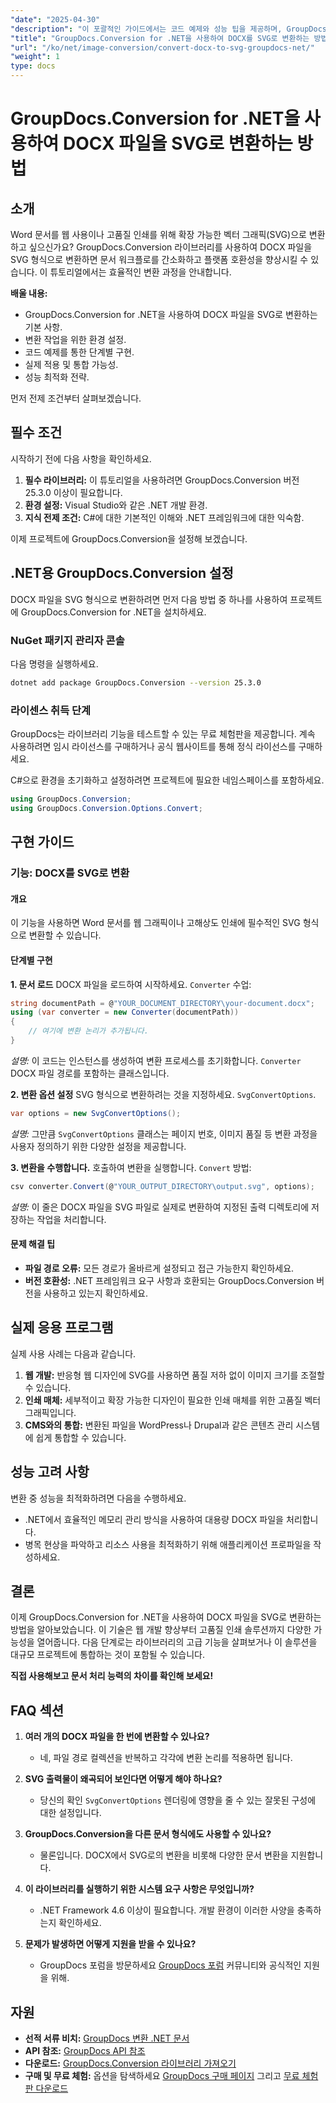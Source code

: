 ```yaml
---
"date": "2025-04-30"
"description": "이 포괄적인 가이드에서는 코드 예제와 성능 팁을 제공하며, GroupDocs.Conversion for .NET을 사용하여 Word 문서(DOCX)를 SVG 형식으로 변환하는 방법을 알아봅니다."
"title": "GroupDocs.Conversion for .NET을 사용하여 DOCX를 SVG로 변환하는 방법 - 이미지 변환 튜토리얼"
"url": "/ko/net/image-conversion/convert-docx-to-svg-groupdocs-net/"
"weight": 1
type: docs
---
```

# GroupDocs.Conversion for .NET을 사용하여 DOCX 파일을 SVG로 변환하는 방법

## 소개

Word 문서를 웹 사용이나 고품질 인쇄를 위해 확장 가능한 벡터 그래픽(SVG)으로 변환하고 싶으신가요? GroupDocs.Conversion 라이브러리를 사용하여 DOCX 파일을 SVG 형식으로 변환하면 문서 워크플로를 간소화하고 플랫폼 호환성을 향상시킬 수 있습니다. 이 튜토리얼에서는 효율적인 변환 과정을 안내합니다.

**배울 내용:**
- GroupDocs.Conversion for .NET을 사용하여 DOCX 파일을 SVG로 변환하는 기본 사항.
- 변환 작업을 위한 환경 설정.
- 코드 예제를 통한 단계별 구현.
- 실제 적용 및 통합 가능성.
- 성능 최적화 전략.

먼저 전제 조건부터 살펴보겠습니다.

## 필수 조건

시작하기 전에 다음 사항을 확인하세요.
1. **필수 라이브러리:** 이 튜토리얼을 사용하려면 GroupDocs.Conversion 버전 25.3.0 이상이 필요합니다.
2. **환경 설정:** Visual Studio와 같은 .NET 개발 환경.
3. **지식 전제 조건:** C#에 대한 기본적인 이해와 .NET 프레임워크에 대한 익숙함.

이제 프로젝트에 GroupDocs.Conversion을 설정해 보겠습니다.

## .NET용 GroupDocs.Conversion 설정

DOCX 파일을 SVG 형식으로 변환하려면 먼저 다음 방법 중 하나를 사용하여 프로젝트에 GroupDocs.Conversion for .NET을 설치하세요.

### NuGet 패키지 관리자 콘솔
다음 명령을 실행하세요.
```bash
dotnet add package GroupDocs.Conversion --version 25.3.0
```

### 라이센스 취득 단계

GroupDocs는 라이브러리 기능을 테스트할 수 있는 무료 체험판을 제공합니다. 계속 사용하려면 임시 라이선스를 구매하거나 공식 웹사이트를 통해 정식 라이선스를 구매하세요.

C#으로 환경을 초기화하고 설정하려면 프로젝트에 필요한 네임스페이스를 포함하세요.

```csharp
using GroupDocs.Conversion;
using GroupDocs.Conversion.Options.Convert;
```

## 구현 가이드

### 기능: DOCX를 SVG로 변환

#### 개요

이 기능을 사용하면 Word 문서를 웹 그래픽이나 고해상도 인쇄에 필수적인 SVG 형식으로 변환할 수 있습니다.

#### 단계별 구현

**1. 문서 로드**
DOCX 파일을 로드하여 시작하세요. `Converter` 수업:

```csharp
string documentPath = @"YOUR_DOCUMENT_DIRECTORY\your-document.docx";
using (var converter = new Converter(documentPath))
{
    // 여기에 변환 논리가 추가됩니다.
}
```
*설명:* 이 코드는 인스턴스를 생성하여 변환 프로세스를 초기화합니다. `Converter` DOCX 파일 경로를 포함하는 클래스입니다.

**2. 변환 옵션 설정**
SVG 형식으로 변환하려는 것을 지정하세요. `SvgConvertOptions`.

```csharp
var options = new SvgConvertOptions();
```
*설명:* 그만큼 `SvgConvertOptions` 클래스는 페이지 번호, 이미지 품질 등 변환 과정을 사용자 정의하기 위한 다양한 설정을 제공합니다.

**3. 변환을 수행합니다.**
호출하여 변환을 실행합니다. `Convert` 방법:

```csharp
csv converter.Convert(@"YOUR_OUTPUT_DIRECTORY\output.svg", options);
```
*설명:* 이 줄은 DOCX 파일을 SVG 파일로 실제로 변환하여 지정된 출력 디렉토리에 저장하는 작업을 처리합니다.

#### 문제 해결 팁
- **파일 경로 오류:** 모든 경로가 올바르게 설정되고 접근 가능한지 확인하세요.
- **버전 호환성:** .NET 프레임워크 요구 사항과 호환되는 GroupDocs.Conversion 버전을 사용하고 있는지 확인하세요.

## 실제 응용 프로그램

실제 사용 사례는 다음과 같습니다.
1. **웹 개발:** 반응형 웹 디자인에 SVG를 사용하면 품질 저하 없이 이미지 크기를 조절할 수 있습니다.
2. **인쇄 매체:** 세부적이고 확장 가능한 디자인이 필요한 인쇄 매체를 위한 고품질 벡터 그래픽입니다.
3. **CMS와의 통합:** 변환된 파일을 WordPress나 Drupal과 같은 콘텐츠 관리 시스템에 쉽게 통합할 수 있습니다.

## 성능 고려 사항

변환 중 성능을 최적화하려면 다음을 수행하세요.
- .NET에서 효율적인 메모리 관리 방식을 사용하여 대용량 DOCX 파일을 처리합니다.
- 병목 현상을 파악하고 리소스 사용을 최적화하기 위해 애플리케이션 프로파일을 작성하세요.

## 결론

이제 GroupDocs.Conversion for .NET을 사용하여 DOCX 파일을 SVG로 변환하는 방법을 알아보았습니다. 이 기술은 웹 개발 향상부터 고품질 인쇄 솔루션까지 다양한 가능성을 열어줍니다. 다음 단계로는 라이브러리의 고급 기능을 살펴보거나 이 솔루션을 대규모 프로젝트에 통합하는 것이 포함될 수 있습니다.

**직접 사용해보고 문서 처리 능력의 차이를 확인해 보세요!**

## FAQ 섹션

1. **여러 개의 DOCX 파일을 한 번에 변환할 수 있나요?**
   - 네, 파일 경로 컬렉션을 반복하고 각각에 변환 논리를 적용하면 됩니다.
   
2. **SVG 출력물이 왜곡되어 보인다면 어떻게 해야 하나요?**
   - 당신의 확인 `SvgConvertOptions` 렌더링에 영향을 줄 수 있는 잘못된 구성에 대한 설정입니다.

3. **GroupDocs.Conversion을 다른 문서 형식에도 사용할 수 있나요?**
   - 물론입니다. DOCX에서 SVG로의 변환을 비롯해 다양한 문서 변환을 지원합니다.

4. **이 라이브러리를 실행하기 위한 시스템 요구 사항은 무엇입니까?**
   - .NET Framework 4.6 이상이 필요합니다. 개발 환경이 이러한 사양을 충족하는지 확인하세요.

5. **문제가 발생하면 어떻게 지원을 받을 수 있나요?**
   - GroupDocs 포럼을 방문하세요 [GroupDocs 포럼](https://forum.groupdocs.com/c/conversion/10) 커뮤니티와 공식적인 지원을 위해.

## 자원

- **선적 서류 비치:** [GroupDocs 변환 .NET 문서](https://docs.groupdocs.com/conversion/net/)
- **API 참조:** [GroupDocs API 참조](https://reference.groupdocs.com/conversion/net/)
- **다운로드:** [GroupDocs.Conversion 라이브러리 가져오기](https://releases.groupdocs.com/conversion/net/)
- **구매 및 무료 체험:** 옵션을 탐색하세요 [GroupDocs 구매 페이지](https://purchase.groupdocs.com/buy) 그리고 [무료 체험판 다운로드](https://releases.groupdocs.com/conversion/net/)